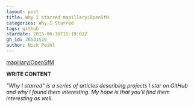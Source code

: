 ```yaml
---
layout: post
title: Why I starred mapillary/OpenSfM
categories: Why-I-Starred
tags: github
stardate: 2015-06-16T15:19:02Z
gh_id: 26531519
author: Nick Peihl
---
```


[mapillary/OpenSfM](star.repo.html_url)

**WRITE CONTENT**

*"Why I starred" is a series of articles describing projects I star on GitHub and why I found them interesting. My hope is that you'll find them interesting as well.*

